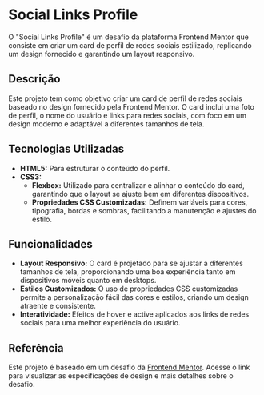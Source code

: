 # Social Links Profile
O "Social Links Profile" é um desafio da plataforma Frontend Mentor que consiste em criar um card de perfil de redes sociais estilizado, replicando um design fornecido e garantindo um layout responsivo.

## Descrição
Este projeto tem como objetivo criar um card de perfil de redes sociais baseado no design fornecido pela Frontend Mentor. O card inclui uma foto de perfil, o nome do usuário e links para redes sociais, com foco em um design moderno e adaptável a diferentes tamanhos de tela.

## Tecnologias Utilizadas
- **HTML5:** Para estruturar o conteúdo do perfil.
- **CSS3:**
  - **Flexbox:** Utilizado para centralizar e alinhar o conteúdo do card, garantindo que o layout se ajuste bem em diferentes dispositivos.
  - **Propriedades CSS Customizadas:** Definem variáveis para cores, tipografia, bordas e sombras, facilitando a manutenção e ajustes do estilo.
    
## Funcionalidades
- **Layout Responsivo:** O card é projetado para se ajustar a diferentes tamanhos de tela, proporcionando uma boa experiência tanto em dispositivos móveis quanto em desktops.
- **Estilos Customizados:** O uso de propriedades CSS customizadas permite a personalização fácil das cores e estilos, criando um design atraente e consistente.
- **Interatividade:** Efeitos de hover e active aplicados aos links de redes sociais para uma melhor experiência do usuário.

## Referência
Este projeto é baseado em um desafio da [Frontend Mentor](https://www.frontendmentor.io/challenges/blog-preview-card-ckPaj01IcS). Acesse o link para visualizar as especificações de design e mais detalhes sobre o desafio.
